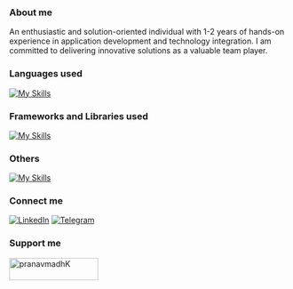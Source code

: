 ### **About me**

An enthusiastic and solution-oriented individual with 1-2 years of hands-on experience in application
development and technology integration. I am committed to delivering innovative solutions as a valuable team player.

### **Languages used**

[![My Skills](https://skillicons.dev/icons?i=html,css,js,ts,python,sass,dart,go,c,java&theme=dark&perline=10)](https://skillicons.dev)

### **Frameworks and Libraries used**

[![My Skills](https://skillicons.dev/icons?i=react,next,vue,express,tailwind,bootstrap,flask,fastapi,django,electron,flutter,sklearn&theme=dark&perline=10)](https://skillicons.dev)

### **Others**

[![My Skills](https://skillicons.dev/icons?i=git,github,githubactions,nodejs,webpack,webflow,vscode,anaconda,androidstudio,appwrite,atom,aws,cloudflare,deno,docker,eclipse,figma,gcp,heroku,md,mongodb,mysql,netlify,postgres,postman,prisma,tensorflow,vercel,vite,firebase,supabase,powershell,linux&theme=dark&perline=10)](https://skillicons.dev)

### **Connect me**

[![LinkedIn](https://img.shields.io/badge/linkedin-%230077B5.svg?style=for-the-badge&logo=linkedin&logoColor=white)](https://www.linkedin.com/in/pranav-madhu)
[![Telegram](https://img.shields.io/badge/Telegram-2CA5E0?style=for-the-badge&logo=telegram&logoColor=white)](https://t.me/pranavmadhu01)

### **Support me**

<p><a href="https://www.buymeacoffee.com/pranavmadhK"> <img align="left" src="https://cdn.buymeacoffee.com/buttons/v2/default-yellow.png" height="40" width="160" alt="pranavmadhK" /></a></p>
